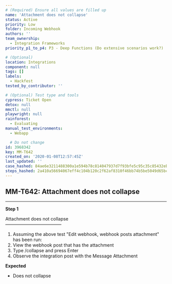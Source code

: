 ```yaml
---
# (Required) Ensure all values are filled up
name: 'Attachment does not collapse'
status: Active
priority: Low
folder: Incoming Webhook
authors: ''
team_ownership:
  - Integration Frameworks
priority_p1_to_p4: P3 - Deep Functions (Do extensive scenarios work?)

# (Optional)
location: Integrations
component: null
tags: []
labels:
  - Hackfest
tested_by_contributor: ''

# (Optional) Test type and tools
cypress: Ticket Open
detox: null
mmctl: null
playwright: null
rainforest:
  - Evaluating
manual_test_environments:
  - Webapp

  # Do not change
id: 3968342
key: MM-T642
created_on: '2020-01-08T12:57:45Z'
last_updated: ''
case_hashed: 84ae6e3211488300a1e594b78c814047937d7f93bfe5c95c35c85432ebafd4e59cd7905408d0ff1d56882456ee09df6a
steps_hashed: 2a410a56694067eff4c104b120c2f62af8310f46bb74b5be5049d65bcd7fc1a090dc60a7aac67fe2b0a76fdb7084c03a
---
```


<!-- (Auto-generated) Based on frontmatter's "key" and "name" -->

## MM-T642: Attachment does not collapse

---

**Step 1**

Attachment does not collapse\
–––––––––––––––––––––––––

1. Assuming the above test "Edit webhook, webhook posts attachment" has been run:
2. View the webhook post that has the attachment
3. Type /collapse and press Enter
4. Observe the integration post with the Message Attachment

**Expected**

- Does not collapse
